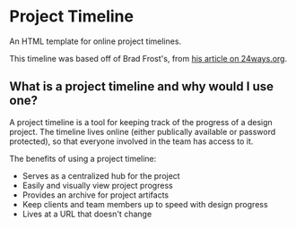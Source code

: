 Project Timeline
================

An HTML template for online project timelines.

This timeline was based off of Brad Frost's, from [his article on 24ways.org](http://24ways.org/2013/project-hubs/).

## What is a project timeline and why would I use one?
A project timeline is a tool for keeping track of the progress of a design project. The timeline lives online (either publically available or password protected), so that everyone involved in the team has access to it.

The benefits of using a project timeline:
- Serves as a centralized hub for the project
- Easily and visually view project progress
- Provides an archive for project artifacts
- Keep clients and team members up to speed with design progress
- Lives at a URL that doesn't change

